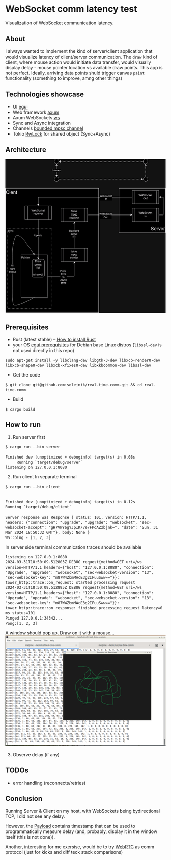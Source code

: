 # WebSocket comm latency test
Visualization of WebSocket communication latency. 

## About
I always wanted to implement the kind of server/client application that would visualize latency of client/server communication. The `draw` kind of client, where mouse action would initiate data transfer, would visually display delay - mouse pointer location vs available draw points.
This app is not perfect. Ideally, arriving data points shuld trigger canvas `paint` functionality (something to improve, amng other things)

## Technologies showcase
- UI [egui](https://crates.io/crates/egui)
- Web framework [axum](https://crates.io/crates/axum)
- Axum WebSockets [ws](https://docs.rs/axum/latest/axum/extract/ws/index.html)
- Sync and Async integration
- Channels [bounded mpsc channel](https://docs.rs/tokio/latest/tokio/sync/mpsc/fn.channel.html)
- Tokio [RwLock](https://docs.rs/tokio/latest/tokio/sync/struct.RwLock.html) for shared object (Sync+Async)


## Architecture

![visualization](./misc/why.drawio.png)



## Prerequisites
- Rust (latest stable) – [How to install Rust](https://www.rust-lang.org/en-US/install.html)
- your OS [egui prerequisites](https://crates.io/crates/egui)
for Debian base Linux distros (`libssl-dev` is not used directly in this repo) 
```
sudo apt-get install -y libclang-dev libgtk-3-dev libxcb-render0-dev libxcb-shape0-dev libxcb-xfixes0-dev libxkbcommon-dev libssl-dev
```
- Get the code 
```
$ git clone git@github.com:soleinik/real-time-comm.git && cd real-time-comm
```
- Build 
```
$ cargo build
```


## How to run
1. Run server first
```
$ cargo run --bin server

Finished dev [unoptimized + debuginfo] target(s) in 0.08s
     Running `target/debug/server`
listening on 127.0.0.1:8080
```

2. Run client
In separate terminal
```
$ cargo run --bin client


Finished dev [unoptimized + debuginfo] target(s) in 0.12s
Running `target/debug/client`

Server response was Response { status: 101, version: HTTP/1.1, headers: {"connection": "upgrade", "upgrade": "websocket", "sec-websocket-accept": "gH7VWY6gYJpIK/7e/FPdAZzbjnk=", "date": "Sun, 31 Mar 2024 18:50:32 GMT"}, body: None }
WS::ping - [1, 2, 3]
```
In server side terminal communication traces should be available
```
listening on 127.0.0.1:8080
2024-03-31T18:50:09.512803Z DEBUG request{method=GET uri=/ws version=HTTP/1.1 headers={"host": "127.0.0.1:8080", "connection": "Upgrade", "upgrade": "websocket", "sec-websocket-version": "13", "sec-websocket-key": "m87W4ZbmMAcE3g2IFuuSww=="}}: tower_http::trace::on_request: started processing request
2024-03-31T18:50:09.512895Z DEBUG request{method=GET uri=/ws version=HTTP/1.1 headers={"host": "127.0.0.1:8080", "connection": "Upgrade", "upgrade": "websocket", "sec-websocket-version": "13", "sec-websocket-key": "m87W4ZbmMAcE3g2IFuuSww=="}}: tower_http::trace::on_response: finished processing request latency=0 ms status=101
Pinged 127.0.0.1:34342...
Pong:[1, 2, 3]
```

A window should pop up. Draw on it with a mouse... 
![](./misc/screen.png)


3. Observe delay (if any)


## TODOs
- error handling (reconnects/retries)

## Conclusion
Running Server & Client on my host, with WebSockets being bydirectional TCP, I did not see any delay. 

However, the [Payload](./client/src/comm/payload.rs#L11) contains timestamp that can be used to programmatically measure delay (and, probably, display it in the window itself (this is not done)).

Another, interesting for me exersise, would be to try [WebRTC](https://crates.io/crates/webrtc) as comm protocol (just for kicks and diff teck stack comparisons) 


